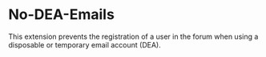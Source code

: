 # No-DEA-Emails
This extension prevents the registration of a user in the forum when using a disposable or temporary email account (DEA).
